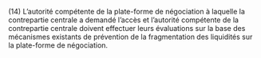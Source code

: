 (14) L’autorité compétente de la plate-forme de négociation à laquelle la contrepartie centrale a demandé l’accès et l’autorité compétente de la contrepartie centrale doivent effectuer leurs évaluations sur la base des mécanismes existants de prévention de la fragmentation des liquidités sur la plate-forme de négociation.